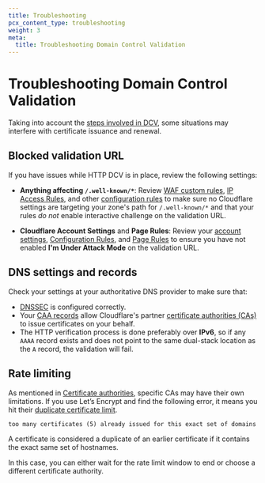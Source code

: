 ```yaml
---
title: Troubleshooting
pcx_content_type: troubleshooting
weight: 3
meta:
  title: Troubleshooting Domain Control Validation
---
```


# Troubleshooting Domain Control Validation

Taking into account the [steps involved in DCV](/ssl/edge-certificates/changing-dcv-method/dcv-flow/), some situations may interfere with certificate issuance and renewal.

## Blocked validation URL

If you have issues while HTTP DCV is in place, review the following settings:

- **Anything affecting `/.well-known/*`**: Review [WAF custom rules](/waf/custom-rules/), [IP Access Rules](/waf/tools/ip-access-rules/), and other [configuration rules](/rules/configuration-rules/) to make sure no Cloudflare settings are targeting your zone's path for `/.well-known/*` and that your rules _do not_ enable interactive challenge on the validation URL.

- **Cloudflare Account Settings** and **Page Rules**: Review your [account settings](/fundamentals/reference/under-attack-mode/), [Configuration Rules](/rules/configuration-rules/), and [Page Rules](/rules/page-rules/) to ensure you have not enabled **I'm Under Attack Mode** on the validation URL.

## DNS settings and records

Check your settings at your authoritative DNS provider to make sure that:

- [DNSSEC](https://www.cloudflare.com/learning/dns/dns-security/) is configured correctly.
- Your [CAA records](/ssl/edge-certificates/caa-records/) allow Cloudflare's partner [certificate authorities (CAs)](/ssl/reference/certificate-authorities/) to issue certificates on your behalf.
- The HTTP verification process is done preferably over **IPv6**, so if any `AAAA` record exists and does not point to the same dual-stack location as the `A` record, the validation will fail.

## Rate limiting

As mentioned in [Certificate authorities](/ssl/reference/certificate-authorities/), specific CAs may have their own limitations. If you use Let’s Encrypt and find the following error, it means you hit their [duplicate certificate limit](https://letsencrypt.org/docs/duplicate-certificate-limit/).

```txt
too many certificates (5) already issued for this exact set of domains in the last 168 hours
```

A certificate is considered a duplicate of an earlier certificate if it contains the exact same set of hostnames.

In this case, you can either wait for the rate limit window to end or choose a different certificate authority.